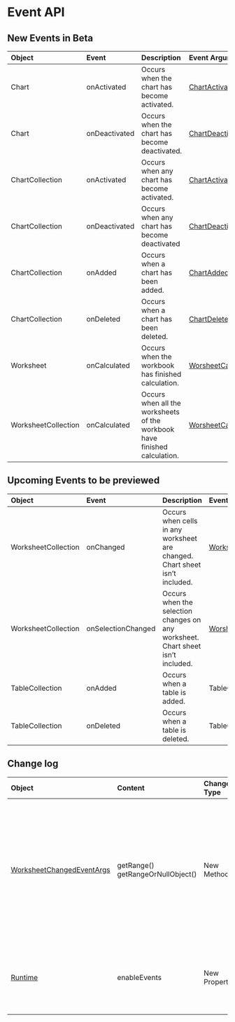 # Event API


## New Events in Beta

| Object | Event | Description | Event Argument |
|:----|:----|:----|:---|
| Chart | onActivated | Occurs when the chart has become activated. | [ChartActivatedEventArgs](/reference/excel/chartactivatedeventargs.md) |
| Chart | onDeactivated | Occurs when the chart has become deactivated. | [ChartDeactivatedEventArgs](/reference/excel/chartdeactivatedeventargs.md) |
| ChartCollection | onActivated | Occurs when any chart has become activated. | [ChartActivatedEventArgs](/reference/excel/chartactivatedeventargs.md) |
| ChartCollection | onDeactivated | Occurs when any chart has become deactivated | [ChartDeactivatedEventArgs](/reference/excel/chartdeactivatedeventargs.md) |
| ChartCollection | onAdded | Occurs when a chart has been added. | [ChartAddedEventArgs](/reference/excel/chartaddedeventargs.md) |
| ChartCollection | onDeleted | Occurs when a chart has been deleted. | [ChartDeletedEventArgs](/reference/excel/chartdeletedeventargs.md) |
| Worksheet | onCalculated | Occurs when the workbook has finished calculation. | [WorsheetCalculatedEventArgs](/reference/excel/worksheetcalculatedeventargs.md) |
 WorksheetCollection | onCalculated | Occurs when all the worksheets of the workbook have finished calculation. | [WorsheetCalculatedEventArgs](/reference/excel/worksheetcalculatedeventargs.md) |

## Upcoming Events to be previewed

| Object | Event | Description | Event Argument |
|:----|:----|:----|:---|
| WorksheetCollection | onChanged | Occurs when cells in any worksheet are changed. Chart sheet isn’t included. | [WorksheetChangedEventArgs](/reference/excel/worksheetchangedeventargs.md)|
| WorksheetCollection | onSelectionChanged | Occurs when the selection changes on any worksheet. Chart sheet isn’t included. | [WorsheetCalculatedEventArgs](/reference/excel/worksheetselectionchangedeventargs.md)|
| TableCollection | onAdded | Occurs when a table is added. | TableCollectionAddedEventArgs|
| TableCollection | onDeleted | Occurs when a table is deleted. | TableCollectionDeletedEventArgs|

## Change log

| Object | Content| Change Type | Description | 
|:----|:----|:----|:---|
| [WorksheetChangedEventArgs](/reference/excel/worksheetchangedeventargs.md) | getRange() getRangeOrNullObject()| New Method | Eventargs.address may become out of date.(e.g. insert a row before where the change happened) A temparory dynamic range object is created in the background which will be kept up to 10 sec. This mehod returns a persisted copy of this dynamic range object.|
| [Runtime](/reference/excel/runtime.md) | enableEvents |  New Property | Turn JavaScript events on and off for the current taskpane or content add-in. Do sync() before calling other APIs to make it effect. |
